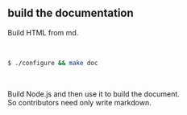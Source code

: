 ## build the documentation

Build HTML from md.

<br>

```sh
$ ./configure && make doc
```

<br>

Build Node.js and then use it to build the document.  
So contributors need only write markdown.
